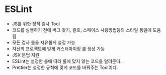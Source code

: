 # ESLint

- JS를 위한 정적 검사 Tool
- 코드를 실행하기 전에 버그 찾기, 괄호, 스페이스 사용방법등의 스타일 통일에 도움됨
- 모든 검사 룰을 자유롭게 설정 가능
- 자신의 프로젝트에 맞게 커스터마이징 룰 생성 가능
- JSX 문법 지원
- ESLint는 설정한 룰에 따라 룰에 맞지 않는 코드를 알려준다.
- Prettier는 설정한 규칙에 맞게 코드를 바꿔주는 Tool이다.